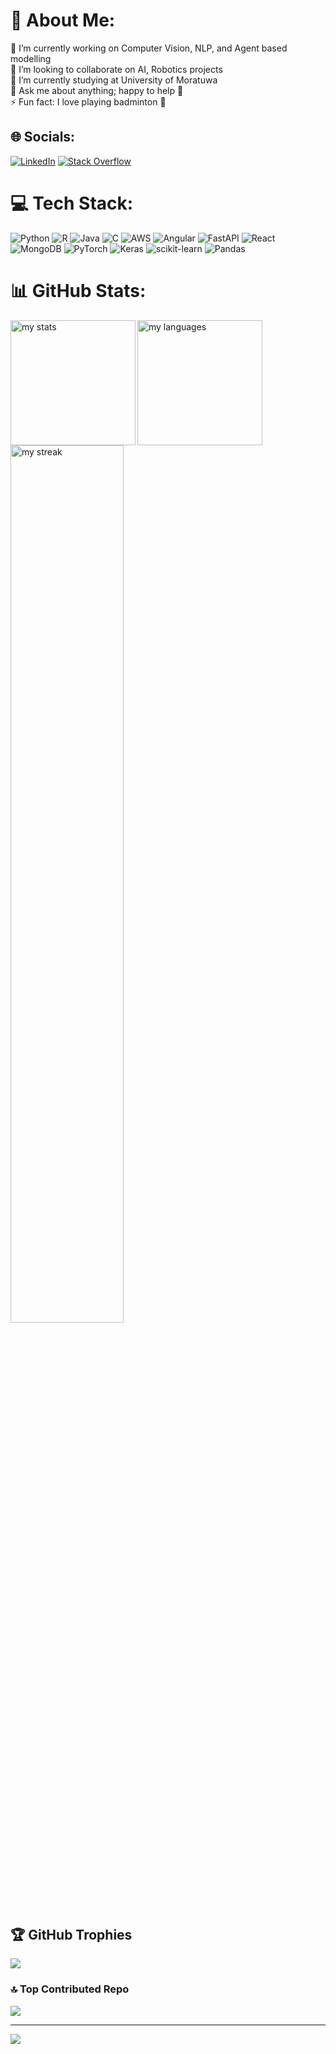 # 💫 About Me:
🔭 I’m currently working on Computer Vision, NLP, and Agent based modelling<br>👯 I’m looking to collaborate on AI, Robotics projects<br>🌱 I’m currently studying at University of Moratuwa<br>💬 Ask me about anything; happy to help 🙂 <br>⚡ Fun fact: I love playing badminton 🏸 


## 🌐 Socials:
[![LinkedIn](https://img.shields.io/badge/LinkedIn-%230077B5.svg?logo=linkedin&logoColor=white)](https://linkedin.com/in/https://lk.linkedin.com/in/rtweera) [![Stack Overflow](https://img.shields.io/badge/-Stackoverflow-FE7A16?logo=stack-overflow&logoColor=white)](https://stackoverflow.com/users/9786047) 

# 💻 Tech Stack:
![Python](https://img.shields.io/badge/python-3670A0?style=flat&logo=python&logoColor=ffdd54) ![R](https://img.shields.io/badge/r-%23276DC3.svg?style=flat&logo=r&logoColor=white) ![Java](https://img.shields.io/badge/java-%23ED8B00.svg?style=flat&logo=openjdk&logoColor=white) ![C](https://img.shields.io/badge/c-%2300599C.svg?style=flat&logo=c&logoColor=white) ![AWS](https://img.shields.io/badge/AWS-%23FF9900.svg?style=flat&logo=amazon-aws&logoColor=white) ![Angular](https://img.shields.io/badge/angular-%23DD0031.svg?style=flat&logo=angular&logoColor=white) ![FastAPI](https://img.shields.io/badge/FastAPI-005571?style=flat&logo=fastapi) ![React](https://img.shields.io/badge/react-%2320232a.svg?style=flat&logo=react&logoColor=%2361DAFB) ![MongoDB](https://img.shields.io/badge/MongoDB-%234ea94b.svg?style=flat&logo=mongodb&logoColor=white) ![PyTorch](https://img.shields.io/badge/PyTorch-%23EE4C2C.svg?style=flat&logo=PyTorch&logoColor=white) ![Keras](https://img.shields.io/badge/Keras-%23D00000.svg?style=flat&logo=Keras&logoColor=white) ![scikit-learn](https://img.shields.io/badge/scikit--learn-%23F7931E.svg?style=flat&logo=scikit-learn&logoColor=white) ![Pandas](https://img.shields.io/badge/pandas-%23150458.svg?style=flat&logo=pandas&logoColor=white)

# 📊 GitHub Stats:
<img alt="my stats" height="200px" align="left" src="https://github-readme-stats.vercel.app/api?username=R-T-Weerasinghe&theme=dark&hide_border=false&include_all_commits=true&count_private=true"/>
<img alt="my languages" height="200px" align="left" src="https://github-readme-stats.vercel.app/api/top-langs/?username=R-T-Weerasinghe&theme=dark&hide_border=false&include_all_commits=true&count_private=true&layout=compact"/>
<div width="1000px">
  &nbsp;
  <br/><br/><br/><br/>
  <br/><br/><br/><br/>
  <br/>
</div>
<img alt="my streak" width="60%" align="center" src="https://github-readme-streak-stats.herokuapp.com/?user=R-T-Weerasinghe&theme=dark&hide_border=false"/>

<!--
# 📊 GitHub Stats:
![](https://github-readme-stats.vercel.app/api?username=R-T-Weerasinghe&theme=dark&hide_border=false&include_all_commits=true&count_private=true)<br/>
![](https://github-readme-streak-stats.herokuapp.com/?user=R-T-Weerasinghe&theme=dark&hide_border=false)<br/>
![](https://github-readme-stats.vercel.app/api/top-langs/?username=R-T-Weerasinghe&theme=dark&hide_border=false&include_all_commits=true&count_private=true&layout=compact)
-->

## 🏆 GitHub Trophies
![](https://github-profile-trophy.vercel.app/?username=R-T-Weerasinghe&theme=radical&no-frame=false&no-bg=true&margin-w=4)

### 🔝 Top Contributed Repo
![](https://github-contributor-stats.vercel.app/api?username=R-T-Weerasinghe&limit=5&theme=dark&combine_all_yearly_contributions=true)

---
[![](https://visitcount.itsvg.in/api?id=R-T-Weerasinghe&icon=0&color=0)](https://visitcount.itsvg.in)

<!-- Proudly created with GPRM ( https://gprm.itsvg.in ) -->
